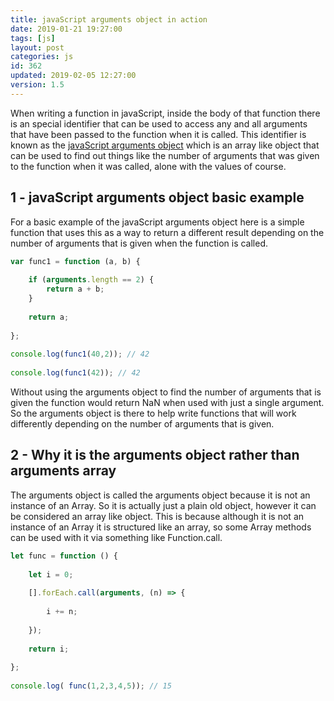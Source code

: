 ```yaml
---
title: javaScript arguments object in action
date: 2019-01-21 19:27:00
tags: [js]
layout: post
categories: js
id: 362
updated: 2019-02-05 12:27:00
version: 1.5
---
```


When writing a function in javaScript, inside the body of that function there is an special identifier that can be used to access any and all arguments that have been passed to the function when it is called. This identifier is known as the [javaScript arguments object](https://developer.mozilla.org/en-US/docs/Web/JavaScript/Reference/Functions/arguments) which is an array like object that can be used to find out things like the number of arguments that was given to the function when it was called, alone with the values of course.


<!-- more -->

## 1 - javaScript arguments object basic example

For a basic example of the javaScript arguments object here is a simple function that uses this as a way to return a different result depending on the number of arguments that is given when the function is called.

```js
var func1 = function (a, b) {
 
    if (arguments.length == 2) {
        return a + b;
    }
 
    return a;
 
};
 
console.log(func1(40,2)); // 42
 
console.log(func1(42)); // 42
```

Without using the arguments object to find the number of arguments that is given the function would return NaN when used with just a single argument. So the arguments object is there to help write functions that will work differently depending on the number of arguments that is given.

## 2 - Why it is the arguments object rather than arguments array

The arguments object is called the arguments object because it is not an instance of an Array. So it is actually just a plain old object, however it can be considered an array like object. This is because although it is not an instance of an Array it is structured like an array, so some Array methods can be used with it via something like Function.call.

```js
let func = function () {
 
    let i = 0;
 
    [].forEach.call(arguments, (n) => {
 
        i += n;
 
    });
 
    return i;
 
};
 
console.log( func(1,2,3,4,5)); // 15
```